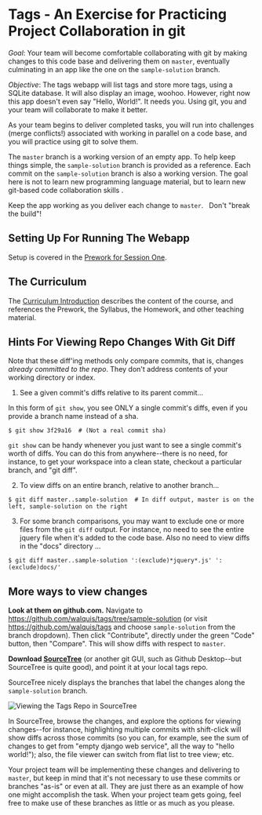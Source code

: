 # Tags - An Exercise for Practicing Project Collaboration in git

*Goal*: Your team will become comfortable collaborating with git by making changes to this code base and delivering them on `master`, eventually culminating in an app like the one on the `sample-solution` branch. 

*Objective*: The tags webapp will list tags and store more tags, using a SQLite database.  It will also display an image, woohoo.  However, right now this app doesn't even say "Hello, World!".  It needs you.  Using git, you and your team will collaborate to make it better.

As your team begins to deliver completed tasks, you will run into challenges (merge conflicts!) associated with working in parallel on a code base, and you will practice using git to solve them.

The `master` branch is a working version of an empty app.  To help keep things simple, the `sample-solution` branch is provided as a reference.  Each commit on the `sample-solution` branch is also a working version.  The goal here is not to learn new programming language material, but to learn new git-based code collaboration skills .

Keep the app working as you deliver each change to `master`. &nbsp;&nbsp;Don't "break the build"!

## Setting Up For Running The Webapp
Setup is covered in the [Prework for Session One](https://walquis.github.io/tags/prework).

## The Curriculum
The [Curriculum Introduction](https://walquis.github.io/tags) describes the content of the course, and references the Prework, the Syllabus, the Homework, and other teaching material.


## Hints For Viewing Repo Changes With Git Diff
Note that these diff'ing methods only compare commits, that is, changes *already committed to the repo*.  They don't address contents of your working directory or index.
1. See a given commit's diffs relative to its parent commit...

In this form of `git show`, you see ONLY a single commit's diffs, even if you provide a branch name instead of a sha.
```
$ git show 3f29a16  # (Not a real commit sha)
```
`git show` can be handy whenever you just want to see a single commit's worth of diffs.  You can do this from anywhere--there is no need, for instance, to get your workspace into a clean state, checkout a particular branch, and "git diff".

2. To view diffs on an entire branch, relative to another branch...
```
$ git diff master..sample-solution  # In diff output, master is on the left, sample-solution on the right
```
3. For some branch comparisons, you may want to exclude one or more files from the `git diff` output. For instance, no need to see the entire jquery file when it's added to the code base. Also no need to view diffs in the "docs" directory ...
```
$ git diff master..sample-solution ':(exclude)*jquery*.js' ':(exclude)docs/'
```

## More ways to view changes
**Look at them on github.com.** Navigate to https://github.com/walquis/tags/tree/sample-solution (or visit https://github.com/walquis/tags and choose `sample-solution` from the branch dropdown).  Then click "Contribute", directly under the green "Code" button, then "Compare".  This will show diffs with respect to `master`.

**Download [SourceTree](https://www.sourcetreeapp.com)** (or another git GUI, such as Github Desktop--but SourceTree is quite good), and point it at your local tags repo.

SourceTree nicely displays the branches that label the changes along the `sample-solution` branch.

![Viewing the Tags Repo in SourceTree](/docs/images/tags-repo-in-sourcetree.png)

In SourceTree, browse the changes, and explore the options for viewing changes--for instance, highlighting multiple commits with shift-click will show diffs across those commits (so you can, for example, see the sum of changes to get from "empty django web service", all the way to "hello world!"); also, the file viewer can switch from flat list to tree view; etc.

Your project team will be implementing these changes and delivering to `master`, but keep in mind that it's not necessary to use these commits or branches "as-is" or even at all.  They are just there as an example of how one might accomplish the task.  When your project team gets going, feel free to make use of these branches as little or as much as you please.

